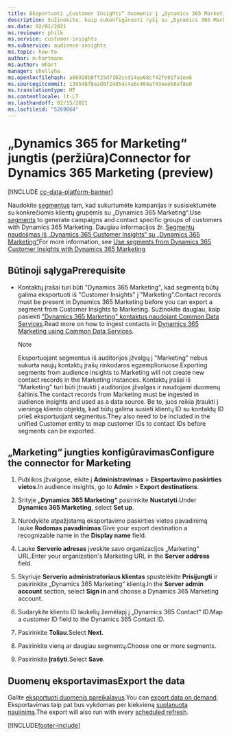 ```yaml
---
title: Eksportuoti „Customer Insights“ duomenis į „Dynamics 365 Marketing“
description: Sužinokite, kaip sukonfigūruoti ryšį su „Dynamics 365 Marketing“.
ms.date: 02/01/2021
ms.reviewer: philk
ms.service: customer-insights
ms.subservice: audience-insights
ms.topic: how-to
author: m-hartmann
ms.author: mhart
manager: shellyha
ms.openlocfilehash: a06920b8ff25d7102ccd14ae68cf42fe91fa1ee6
ms.sourcegitcommit: 139548f8a2d0f24d54c4a6c404a743eeeb8ef8e0
ms.translationtype: HT
ms.contentlocale: lt-LT
ms.lasthandoff: 02/15/2021
ms.locfileid: "5269064"
---
```

# <a name="connector-for-dynamics-365-marketing-preview"></a><span data-ttu-id="9918a-103">„Dynamics 365 for Marketing“ jungtis (peržiūra)</span><span class="sxs-lookup"><span data-stu-id="9918a-103">Connector for Dynamics 365 Marketing (preview)</span></span>

[!INCLUDE [cc-data-platform-banner](../includes/cc-data-platform-banner.md)]

<span data-ttu-id="9918a-104">Naudokite [segmentus](segments.md) tam, kad sukurtumėte kampanijas ir susisiektumėte su konkrečiomis klientų grupėmis su „Dynamics 365 Marketing“.</span><span class="sxs-lookup"><span data-stu-id="9918a-104">Use [segments](segments.md) to generate campaigns and contact specific groups of customers with Dynamics 365 Marketing.</span></span> <span data-ttu-id="9918a-105">Daugiau informacijos žr. [Segmentų naudojimas iš „Dynamics 365 Customer Insights“ su „Dynamics 365 Marketing“](https://docs.microsoft.com/dynamics365/marketing/customer-insights-segments)</span><span class="sxs-lookup"><span data-stu-id="9918a-105">For more information, see [Use segments from Dynamics 365 Customer Insights with Dynamics 365 Marketing](https://docs.microsoft.com/dynamics365/marketing/customer-insights-segments)</span></span>

## <a name="prerequisite"></a><span data-ttu-id="9918a-106">Būtinoji sąlyga</span><span class="sxs-lookup"><span data-stu-id="9918a-106">Prerequisite</span></span>

- <span data-ttu-id="9918a-107">Kontaktų įrašai turi būti "Dynamics 365 Marketing", kad segmentą būtų galima eksportuoti iš "Customer Insights" į "Marketing".</span><span class="sxs-lookup"><span data-stu-id="9918a-107">Contact records must be present in Dynamics 365 Marketing before you can export a segment from Customer Insights to Marketing.</span></span> <span data-ttu-id="9918a-108">Sužinokite daugiau, kaip pasiekti [ "Dynamics 365 Marketing" kontaktus naudojant Common Data Services](connect-power-query.md).</span><span class="sxs-lookup"><span data-stu-id="9918a-108">Read more on how to ingest contacts in [Dynamics 365 Marketing using Common Data Services](connect-power-query.md).</span></span>

  > [!NOTE]
  > <span data-ttu-id="9918a-109">Eksportuojant segmentus iš auditorijos įžvalgų į "Marketing" nebus sukurta naujų kontaktų įrašų rinkodaros egzemplioriuose.</span><span class="sxs-lookup"><span data-stu-id="9918a-109">Exporting segments from audience insights to Marketing will not create new contact records in the Marketing instances.</span></span> <span data-ttu-id="9918a-110">Kontaktų įrašai iš "Marketing" turi būti įtraukti į auditorijos įžvalgas ir naudojami duomenų šaltinis.</span><span class="sxs-lookup"><span data-stu-id="9918a-110">The contact records from Marketing must be ingested in audience insights and used as a data source.</span></span> <span data-ttu-id="9918a-111">Be to, juos reikia įtraukti į vieningą kliento objektą, kad būtų galima susieti klientų ID su kontaktų ID prieš eksportuojant segmentus.</span><span class="sxs-lookup"><span data-stu-id="9918a-111">They also need to be included in the unified Customer entity to map customer IDs to contact IDs before segments can be exported.</span></span>

## <a name="configure-the-connector-for-marketing"></a><span data-ttu-id="9918a-112">„Marketing“ jungties konfigūravimas</span><span class="sxs-lookup"><span data-stu-id="9918a-112">Configure the connector for Marketing</span></span>

1. <span data-ttu-id="9918a-113">Publikos įžvalgose, eikite į **Administravimas** > **Eksportavimo paskirties vietos**.</span><span class="sxs-lookup"><span data-stu-id="9918a-113">In audience insights, go to **Admin** > **Export destinations**.</span></span>

1. <span data-ttu-id="9918a-114">Srityje **„Dynamics 365 Marketing“** pasirinkite **Nustatyti**.</span><span class="sxs-lookup"><span data-stu-id="9918a-114">Under **Dynamics 365 Marketing**, select **Set up**.</span></span>

1. <span data-ttu-id="9918a-115">Nurodykite atpažįstamą eksportavimo paskirties vietos pavadinimą lauke **Rodomas pavadinimas**.</span><span class="sxs-lookup"><span data-stu-id="9918a-115">Give your export destination a recognizable name in the **Display name** field.</span></span>

1. <span data-ttu-id="9918a-116">Lauke **Serverio adresas** įveskite savo organizacijos „Marketing“ URL.</span><span class="sxs-lookup"><span data-stu-id="9918a-116">Enter your organization's Marketing URL in the **Server address** field.</span></span>

1. <span data-ttu-id="9918a-117">Skyriuje **Serverio administratoriaus klientas** spustelėkite **Prisijungti** ir pasirinkite „Dynamics 365 Marketing“ klientą.</span><span class="sxs-lookup"><span data-stu-id="9918a-117">In the **Server admin account** section, select **Sign in** and choose a Dynamics 365 Marketing account.</span></span>

1. <span data-ttu-id="9918a-118">Sudarykite kliento ID laukelių žemėlapį į „Dynamics 365 Contact“ ID.</span><span class="sxs-lookup"><span data-stu-id="9918a-118">Map a customer ID field to the Dynamics 365 Contact ID.</span></span>

1. <span data-ttu-id="9918a-119">Pasirinkite **Toliau**.</span><span class="sxs-lookup"><span data-stu-id="9918a-119">Select **Next**.</span></span>

1. <span data-ttu-id="9918a-120">Pasirinkite vieną ar daugiau segmentų.</span><span class="sxs-lookup"><span data-stu-id="9918a-120">Choose one or more segments.</span></span>

1. <span data-ttu-id="9918a-121">Pasirinkite **Įrašyti**.</span><span class="sxs-lookup"><span data-stu-id="9918a-121">Select **Save**.</span></span>

## <a name="export-the-data"></a><span data-ttu-id="9918a-122">Duomenų eksportavimas</span><span class="sxs-lookup"><span data-stu-id="9918a-122">Export the data</span></span>

<span data-ttu-id="9918a-123">Galite [eksportuoti duomenis pareikalavus](export-destinations.md).</span><span class="sxs-lookup"><span data-stu-id="9918a-123">You can [export data on demand](export-destinations.md).</span></span> <span data-ttu-id="9918a-124">Eksportavimas taip pat bus vykdomas per kiekvieną [suplanuotą naujinimą](system.md#schedule-tab).</span><span class="sxs-lookup"><span data-stu-id="9918a-124">The export will also run with every [scheduled refresh](system.md#schedule-tab).</span></span>


[!INCLUDE[footer-include](../includes/footer-banner.md)]